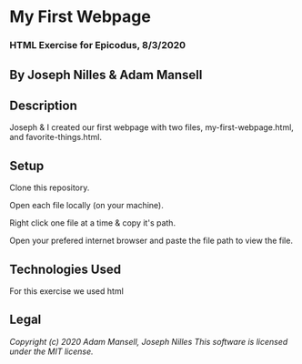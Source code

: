# My First Webpage

### HTML Exercise for Epicodus, 8/3/2020

## **By Joseph Nilles & Adam Mansell**

## Description
Joseph & I created our first webpage with two files, my-first-webpage.html, and favorite-things.html.

## Setup
Clone this repository.

Open each file locally (on your machine).

Right click one file at a time & copy it's path.

Open your prefered internet browser and paste the file path to view the file.

## Technologies Used
For this exercise we used html

## Legal
_Copyright (c) 2020 Adam Mansell, Joseph Nilles_
_This software is licensed under the MIT license._